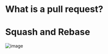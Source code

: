 # What is a pull request?

# Squash and Rebase

![image](https://github.com/lcaohoanq/Git-Issues/assets/136492579/d611945a-7ed5-4ecc-8d54-0946ddf81f43)
